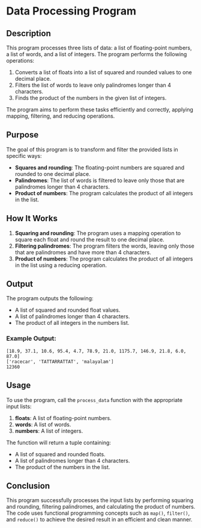 # Data Processing Program

## Description

This program processes three lists of data: a list of floating-point numbers, a list of words, and a list of integers.
The program performs the following operations:

1. Converts a list of floats into a list of squared and rounded values to one decimal place.
2. Filters the list of words to leave only palindromes longer than 4 characters.
3. Finds the product of the numbers in the given list of integers.

The program aims to perform these tasks efficiently and correctly, applying mapping, filtering, and reducing operations.

## Purpose

The goal of this program is to transform and filter the provided lists in specific ways:

-   **Squares and rounding**: The floating-point numbers are squared and rounded to one decimal place.
-   **Palindromes**: The list of words is filtered to leave only those that are palindromes longer than 4 characters.
-   **Product of numbers**: The program calculates the product of all integers in the list.

## How It Works

1. **Squaring and rounding**: The program uses a mapping operation to square each float and round the result to one decimal place.
2. **Filtering palindromes**: The program filters the words, leaving only those that are palindromes and have more than 4 characters.
3. **Product of numbers**: The program calculates the product of all integers in the list using a reducing operation.

## Output

The program outputs the following:

-   A list of squared and rounded float values.
-   A list of palindromes longer than 4 characters.
-   The product of all integers in the numbers list.

### Example Output:

```
[18.9, 37.1, 10.6, 95.4, 4.7, 78.9, 21.0, 1175.7, 146.9, 21.8, 6.0, 87.0]
['racecar', 'TATTARRATTAT', 'malayalam']
12360
```

## Usage

To use the program, call the `process_data` function with the appropriate input lists:

1. **floats**: A list of floating-point numbers.
2. **words**: A list of words.
3. **numbers**: A list of integers.

The function will return a tuple containing:

-   A list of squared and rounded floats.
-   A list of palindromes longer than 4 characters.
-   The product of the numbers in the list.

## Conclusion

This program successfully processes the input lists by performing squaring and rounding, filtering palindromes, and calculating the product of numbers.
The code uses functional programming concepts such as `map()`, `filter()`, and `reduce()` to achieve the desired result in an efficient and clean manner.
